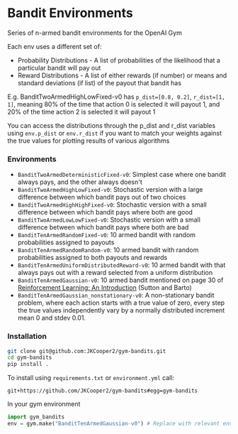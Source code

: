 # Bandit Environments

Series of n-armed bandit environments for the OpenAI Gym

Each env uses a different set of:
* Probability Distributions - A list of probabilities of the likelihood that a particular bandit will pay out
* Reward Distributions - A list of either rewards (if number) or means and standard deviations (if list) of the payout that bandit has

E.g. BanditTwoArmedHighLowFixed-v0 has `p_dist=[0.8, 0.2]`, `r_dist=[1, 1]`, meaning 80% of the time that action 0 is
selected it will payout 1, and 20% of the time action 2 is selected it will payout 1

You can access the distributions through the p_dist and r_dist variables using `env.p_dist` or `env.r_dist` if you want to match
your weights against the true values for plotting results of various algorithms



### Environments
* `BanditTwoArmedDeterministicFixed-v0`: Simplest case where one bandit always pays, and the other always doesn't
* `BanditTwoArmedHighLowFixed-v0`: Stochastic version with a large difference between which bandit pays out of two choices
* `BanditTwoArmedHighHighFixed-v0`: Stochastic version with a small difference between which bandit pays where both are good
* `BanditTwoArmedLowLowFixed-v0`: Stochastic version with a small difference between which bandit pays where both are bad
* `BanditTenArmedRandomFixed-v0`: 10 armed bandit with random probabilities assigned to payouts
* `BanditTenArmedRandomRandom-v0`: 10 armed bandit with random probabilities assigned to both payouts and rewards
* `BanditTenArmedUniformDistributedReward-v0`: 10 armed bandit with that always pays out with a reward selected from a uniform distribution
* `BanditTenArmedGaussian-v0`: 10 armed bandit mentioned on page 30 of [Reinforcement Learning: An Introduction](https://www.dropbox.com/s/b3psxv2r0ccmf80/book2015oct.pdf?dl=0) (Sutton and Barto)
* `BanditTenArmedGaussian_nonstationary-v0`: A non-stationary bandit problem, where each action starts with a true value of zero, every step the true values independently vary by a normally distributed increment mean 0 and stdev 0.01.

### Installation
```bash
git clone git@github.com:JKCooper2/gym-bandits.git
cd gym-bandits
pip install .
```

To install using `requirements.txt` or `environment.yml` call:

```
git+https://github.com/JKCooper2/gym-bandits#egg=gym-bandits
```


In your gym environment
```python
import gym_bandits
env = gym.make("BanditTenArmedGaussian-v0") # Replace with relevant env
```
